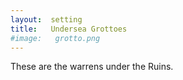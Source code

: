 ```yaml
---
layout:  setting
title:   Undersea Grottoes
#image:   grotto.png
---
```



These are the warrens under the Ruins.

